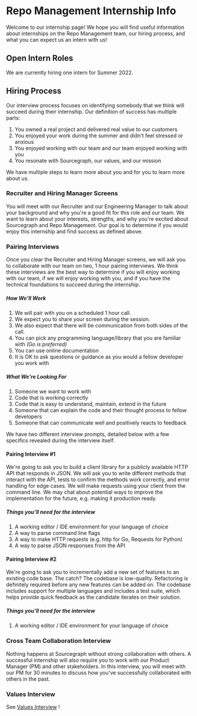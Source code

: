 # Repo Management Internship Info

Welcome to our internship page! We hope you will find useful information about internships on the Repo Management team, our hiring process, and what you can expect us an intern with us!

## Open Intern Roles

We are currently hiring one intern for Summer 2022.

## Hiring Process

Our interview process focuses on identifying somebody that we think will succeed during their internship. Our definition of success has multiple parts:

1.  You owned a real project and delivered real value to our customers
2.  You enjoyed your work during the summer and didn't feel stressed or anxious
3.  You enjoyed working with our team and our team enjoyed working with you
4.  You resonate with Sourcegraph, our values, and our mission

We have multiple steps to learn more about you and for you to learn more about us.

### Recruiter and Hiring Manager Screens

You will meet with our Recruiter and our Engineering Manager to talk about your background and why you're a good fit for this role and our team. We want to learn about your interests, strengths, and why you're excited about Sourcegraph and Repo Management. Our goal is to determine if you would enjoy this internship and find success as defined above.

### Pairing Interviews

Once you clear the Recruiter and Hiring Manager screens, we will ask you to collaborate with our team on two, 1 hour pairing interviews. We think these interviews are the best way to determine if you will enjoy working with our team, if we will enjoy working with you, and if you have the technical foundations to succeed during the internship.

##### How We'll Work

1. We will pair with you on a scheduled 1 hour call.
2. We expect you to share your screen during the session.
3. We also expect that there will be communication from both sides of the call.
4. You can pick any programming language/library that you are familiar with _(Go is preferred)_
5. You can use online documentation
6. It is OK to ask questions or guidance as you would a fellow developer you work with

##### What We're Looking For

1. Someone we want to work with
2. Code that is working correctly
3. Code that is easy to understand, maintain, extend in the future
4. Someone that can explain the code and their thought process to fellow developers
5. Someone that can communicate well and positively reacts to feedback

We have two different interview prompts, detailed below with a few specifics revealed during the interview itself.

#### Pairing Interview #1

We're going to ask you to build a client library for a publicly available HTTP API that responds in JSON. We will ask you to write different methods that interact with the API, tests to confirm the methods work correctly, and error handling for edge cases. We will make requests using your client from the command line. We may chat about potential ways to improve the implementation for the future, e.g. making it production ready.

##### Things you’ll need for the interview

1.  A working editor / IDE environment for your language of choice
2.  A way to parse command line flags
3.  A way to make HTTP requests (e.g. http for Go, Requests for Python)
4.  A way to parse JSON responses from the API

#### Pairing Interview #2

We're going to ask you to incrementally add a new set of features to an existing code base. The catch? The codebase is low-quality. Refactoring is definitely required before any new features can be added on. The codebase includes support for multiple languages and includes a test suite, which helps provide quick feedback as the candidate iterates on their solution.

##### Things you’ll need for the interview

1.  A working editor / IDE environment for your language of choice

### Cross Team Collaboration Interview

Nothing happens at Sourcegraph without strong collaboration with others. A successful internship will also require you to work with our Product Manager (PM) and other stakeholders. In this interview, you will meet with our PM for 30 minutes to discuss how you've successfully collaborated with others in the past.

### Values Interview

See [Values Interview](../../../../talent/process/evaluating_values.md) !
